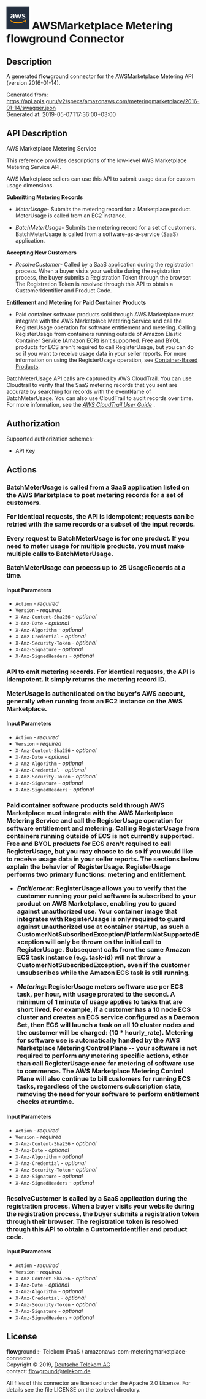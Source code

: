 # ![LOGO](logo.png) AWSMarketplace Metering **flow**ground Connector

## Description

A generated **flow**ground connector for the AWSMarketplace Metering API (version 2016-01-14).

Generated from: https://api.apis.guru/v2/specs/amazonaws.com/meteringmarketplace/2016-01-14/swagger.json<br/>
Generated at: 2019-05-07T17:36:00+03:00

## API Description

<fullname>AWS Marketplace Metering Service</fullname> <p>This reference provides descriptions of the low-level AWS Marketplace Metering Service API.</p> <p>AWS Marketplace sellers can use this API to submit usage data for custom usage dimensions.</p> <p> <b>Submitting Metering Records</b> </p> <ul> <li> <p> <i>MeterUsage</i>- Submits the metering record for a Marketplace product. MeterUsage is called from an EC2 instance.</p> </li> <li> <p> <i>BatchMeterUsage</i>- Submits the metering record for a set of customers. BatchMeterUsage is called from a software-as-a-service (SaaS) application.</p> </li> </ul> <p> <b>Accepting New Customers</b> </p> <ul> <li> <p> <i>ResolveCustomer</i>- Called by a SaaS application during the registration process. When a buyer visits your website during the registration process, the buyer submits a Registration Token through the browser. The Registration Token is resolved through this API to obtain a CustomerIdentifier and Product Code.</p> </li> </ul> <p> <b>Entitlement and Metering for Paid Container Products</b> </p> <ul> <li> <p> Paid container software products sold through AWS Marketplace must integrate with the AWS Marketplace Metering Service and call the RegisterUsage operation for software entitlement and metering. Calling RegisterUsage from containers running outside of Amazon Elastic Container Service (Amazon ECR) isn't supported. Free and BYOL products for ECS aren't required to call RegisterUsage, but you can do so if you want to receive usage data in your seller reports. For more information on using the RegisterUsage operation, see <a href="https://docs.aws.amazon.com/latest/userguide/entitlement-and-metering-for-paid-products.html">Container-Based Products</a>. </p> </li> </ul> <p>BatchMeterUsage API calls are captured by AWS CloudTrail. You can use Cloudtrail to verify that the SaaS metering records that you sent are accurate by searching for records with the eventName of BatchMeterUsage. You can also use CloudTrail to audit records over time. For more information, see the <i> <a href="http://docs.aws.amazon.com/awscloudtrail/latest/userguide/cloudtrail-concepts.html">AWS CloudTrail User Guide</a> </i>.</p>

## Authorization

Supported authorization schemes:
- API Key
## Actions

### <p>BatchMeterUsage is called from a SaaS application listed on the AWS Marketplace to post metering records for a set of customers.</p> <p>For identical requests, the API is idempotent; requests can be retried with the same records or a subset of the input records.</p> <p>Every request to BatchMeterUsage is for one product. If you need to meter usage for multiple products, you must make multiple calls to BatchMeterUsage.</p> <p>BatchMeterUsage can process up to 25 UsageRecords at a time.</p>

#### Input Parameters
* `Action` - _required_
* `Version` - _required_
* `X-Amz-Content-Sha256` - _optional_
* `X-Amz-Date` - _optional_
* `X-Amz-Algorithm` - _optional_
* `X-Amz-Credential` - _optional_
* `X-Amz-Security-Token` - _optional_
* `X-Amz-Signature` - _optional_
* `X-Amz-SignedHeaders` - _optional_

### <p>API to emit metering records. For identical requests, the API is idempotent. It simply returns the metering record ID.</p> <p>MeterUsage is authenticated on the buyer's AWS account, generally when running from an EC2 instance on the AWS Marketplace.</p>

#### Input Parameters
* `Action` - _required_
* `Version` - _required_
* `X-Amz-Content-Sha256` - _optional_
* `X-Amz-Date` - _optional_
* `X-Amz-Algorithm` - _optional_
* `X-Amz-Credential` - _optional_
* `X-Amz-Security-Token` - _optional_
* `X-Amz-Signature` - _optional_
* `X-Amz-SignedHeaders` - _optional_

### <p>Paid container software products sold through AWS Marketplace must integrate with the AWS Marketplace Metering Service and call the RegisterUsage operation for software entitlement and metering. Calling RegisterUsage from containers running outside of ECS is not currently supported. Free and BYOL products for ECS aren't required to call RegisterUsage, but you may choose to do so if you would like to receive usage data in your seller reports. The sections below explain the behavior of RegisterUsage. RegisterUsage performs two primary functions: metering and entitlement.</p> <ul> <li> <p> <i>Entitlement</i>: RegisterUsage allows you to verify that the customer running your paid software is subscribed to your product on AWS Marketplace, enabling you to guard against unauthorized use. Your container image that integrates with RegisterUsage is only required to guard against unauthorized use at container startup, as such a CustomerNotSubscribedException/PlatformNotSupportedException will only be thrown on the initial call to RegisterUsage. Subsequent calls from the same Amazon ECS task instance (e.g. task-id) will not throw a CustomerNotSubscribedException, even if the customer unsubscribes while the Amazon ECS task is still running.</p> </li> <li> <p> <i>Metering</i>: RegisterUsage meters software use per ECS task, per hour, with usage prorated to the second. A minimum of 1 minute of usage applies to tasks that are short lived. For example, if a customer has a 10 node ECS cluster and creates an ECS service configured as a Daemon Set, then ECS will launch a task on all 10 cluster nodes and the customer will be charged: (10 * hourly_rate). Metering for software use is automatically handled by the AWS Marketplace Metering Control Plane -- your software is not required to perform any metering specific actions, other than call RegisterUsage once for metering of software use to commence. The AWS Marketplace Metering Control Plane will also continue to bill customers for running ECS tasks, regardless of the customers subscription state, removing the need for your software to perform entitlement checks at runtime.</p> </li> </ul>

#### Input Parameters
* `Action` - _required_
* `Version` - _required_
* `X-Amz-Content-Sha256` - _optional_
* `X-Amz-Date` - _optional_
* `X-Amz-Algorithm` - _optional_
* `X-Amz-Credential` - _optional_
* `X-Amz-Security-Token` - _optional_
* `X-Amz-Signature` - _optional_
* `X-Amz-SignedHeaders` - _optional_

### ResolveCustomer is called by a SaaS application during the registration process. When a buyer visits your website during the registration process, the buyer submits a registration token through their browser. The registration token is resolved through this API to obtain a CustomerIdentifier and product code.

#### Input Parameters
* `Action` - _required_
* `Version` - _required_
* `X-Amz-Content-Sha256` - _optional_
* `X-Amz-Date` - _optional_
* `X-Amz-Algorithm` - _optional_
* `X-Amz-Credential` - _optional_
* `X-Amz-Security-Token` - _optional_
* `X-Amz-Signature` - _optional_
* `X-Amz-SignedHeaders` - _optional_

## License

**flow**ground :- Telekom iPaaS / amazonaws-com-meteringmarketplace-connector<br/>
Copyright © 2019, [Deutsche Telekom AG](https://www.telekom.de)<br/>
contact: flowground@telekom.de

All files of this connector are licensed under the Apache 2.0 License. For details
see the file LICENSE on the toplevel directory.

